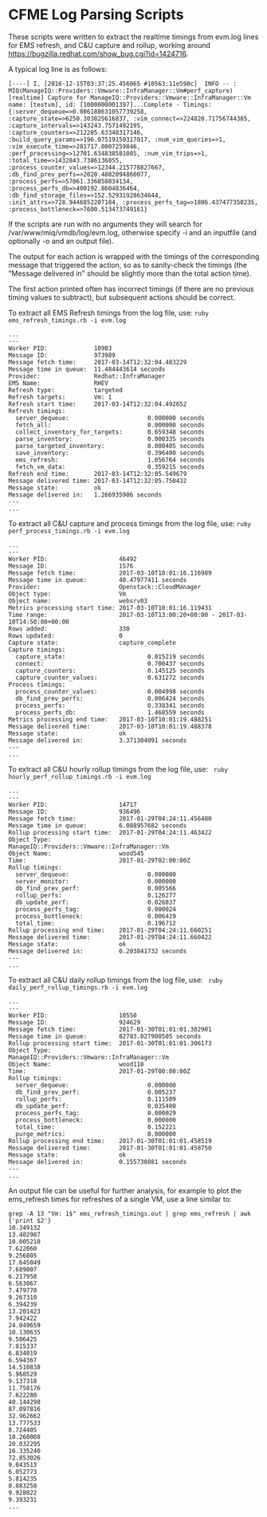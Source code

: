 # CFME Log Parsing Scripts

These scripts were written to extract the realtime timings from evm.log lines for EMS refresh, and C&U capture and rollup, working around https://bugzilla.redhat.com/show_bug.cgi?id=1424716.

A typical log line is as follows:

```
[----] I, [2016-12-15T03:37:25.456065 #10563:11e598c]  INFO -- : MIQ(ManageIQ::Providers::Vmware::InfraManager::Vm#perf_capture) [realtime] Capture for ManageIQ::Providers::Vmware::InfraManager::Vm name: [testvm], id: [1000000001397]...Complete - Timings: {:server_dequeue=>0.006188631057739258, :capture_state=>6250.303825616837, :vim_connect=>224820.71756744385, :capture_intervals=>143243.7571492195, :capture_counters=>212285.63348317146, :build_query_params=>196.97519159317017, :num_vim_queries=>1, :vim_execute_time=>281717.0007259846, :perf_processing=>12701.634838581085, :num_vim_trips=>1, :total_time=>1432843.7386136055, :process_counter_values=>12344.215778827667, :db_find_prev_perfs=>2020.4882094860077, :process_perfs=>57061.336858034134, :process_perfs_db=>400192.8604836464, :db_find_storage_files=>152.52931928634644, :init_attrs=>728.9446852207184, :process_perfs_tag=>1806.437477350235, :process_bottleneck=>7600.513473749161}
```

If the scripts are run with no arguments they will search for /var/www/miq/vmdb/log/evm.log, otherwise specify -i and an inputfile (and optionally -o and an output file).

The output for each action is wrapped with the timings of the corresponding message that triggered the action, so as to sanity-check the timings (the "Message delivered in" should be slightly more than the total action time).

The first action printed often has incorrect timings (if there are no previous timing values to subtract), but subsequent actions should be correct.

To extract all EMS Refresh timings from the log file, use: ```ruby ems_refresh_timings.rb -i evm.log```

```
...
---
Worker PID:             10983
Message ID:             973989
Message fetch time:     2017-03-14T12:32:04.483229
Message time in queue:  11.484443614 seconds
Provider:               Redhat::InfraManager
EMS Name:               RHEV
Refresh type:           targeted
Refresh targets:        Vm: 1
Refresh start time:     2017-03-14T12:32:04.492652
Refresh timings:
  server_dequeue:                      0.000000 seconds
  fetch_all:                           0.000000 seconds
  collect_inventory_for_targets:       0.659348 seconds
  parse_inventory:                     0.000335 seconds
  parse_targeted_inventory:            0.000405 seconds
  save_inventory:                      0.396400 seconds
  ems_refresh:                         1.056764 seconds
  fetch_vm_data:                       0.359215 seconds
Refresh end time:       2017-03-14T12:32:05.549679
Message delivered time: 2017-03-14T12:32:05.750432
Message state:          ok
Message delivered in:   1.266935906 seconds
---
...
```

To extract all C&U capture and process timings from the log file, use: ```ruby perf_process_timings.rb -i evm.log```

```
...
---
Worker PID:                    46492
Message ID:                    1576
Message fetch time:            2017-03-10T10:01:16.116989
Message time in queue:         40.47977411 seconds
Provider:                      Openstack::CloudManager
Object type:                   Vm
Object name:                   websrv03
Metrics processing start time: 2017-03-10T10:01:16.119431
Time range:                    2017-03-10T13:00:20+00:00 - 2017-03-10T14:50:00+00:00
Rows added:                    330
Rows updated:                  0
Capture state:                 capture_complete
Capture timings:
  capture_state:                       0.015219 seconds
  connect:                             0.700437 seconds
  capture_counters:                    0.145125 seconds
  capture_counter_values:              0.631272 seconds
Process timings:
  process_counter_values:              0.004998 seconds
  db_find_prev_perfs:                  0.006424 seconds
  process_perfs:                       0.338341 seconds
  process_perfs_db:                    1.468559 seconds
Metrics processing end time:   2017-03-10T10:01:19.488251
Message delivered time:        2017-03-10T10:01:19.488378
Message state:                 ok
Message delivered in:          3.371304091 seconds
---
...
```

To extract all C&U hourly rollup timings from the log file, use: ``` ruby hourly_perf_rollup_timings.rb -i evm.log```

```
...
---
Worker PID:                    14717
Message ID:                    936496
Message fetch time:            2017-01-29T04:24:11.456480
Message time in queue:         6.088957682 seconds
Rollup processing start time:  2017-01-29T04:24:11.463422
Object Type:                   ManageIQ::Providers::Vmware::InfraManager::Vm
Object Name:                   wood545
Time:                          2017-01-29T02:00:00Z
Rollup timings:
  server_dequeue:                      0.000000
  server_monitor:                      0.000000
  db_find_prev_perf:                   0.005566
  rollup_perfs:                        0.126277
  db_update_perf:                      0.026837
  process_perfs_tag:                   0.000024
  process_bottleneck:                  0.006419
  total_time:                          0.196712
Rollup processing end time:    2017-01-29T04:24:11.660251
Message delivered time:        2017-01-29T04:24:11.660422
Message state:                 ok
Message delivered in:          0.203841732 seconds
---
...
```

To extract all C&U daily rollup timings from the log file, use: ``` ruby daily_perf_rollup_timings.rb -i evm.log```

```
...
---
Worker PID:                    10550
Message ID:                    924629
Message fetch time:            2017-01-30T01:01:01.302901
Message time in queue:         82783.027900505 seconds
Rollup processing start time:  2017-01-30T01:01:01.306173
Object Type:                   ManageIQ::Providers::Vmware::InfraManager::Vm
Object Name:                   wood118
Time:                          2017-01-29T00:00:00Z
Rollup timings:
  server_dequeue:                      0.000000
  db_find_prev_perf:                   0.005237
  rollup_perfs:                        0.111509
  db_update_perf:                      0.035400
  process_perfs_tag:                   0.000029
  process_bottleneck:                  0.000000
  total_time:                          0.152221
  purge_metrics:                       0.000000
Rollup processing end time:    2017-01-30T01:01:01.458519
Message delivered time:        2017-01-30T01:01:01.458750
Message state:                 ok
Message delivered in:          0.155730881 seconds
---
...
```

An output file can be useful for further analysis, for example to plot the ems_refresh times for refreshes of a single VM, use a line similar to:

```
grep -A 13 "Vm: 1$" ems_refresh_timings.out | grep ems_refresh | awk {'print $2'}
10.349132
13.402987
10.005210
7.622060
9.256805
17.645049
7.689007
6.217958
6.563067
7.479770
9.267310
6.394239
13.201423
7.942422
24.049659
10.130635
9.506425
7.815337
6.834019
6.594367
14.510838
5.968529
9.137318
11.758176
7.622280
40.144298
87.097816
32.962662
13.777533
8.724405
10.260008
20.032295
16.335240
72.853026
9.043513
6.052773
5.814235
8.883258
9.928022
9.393231
...
```